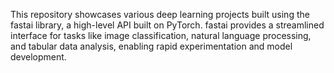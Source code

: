 This repository showcases various deep learning projects built using the fastai library, a high-level API built on PyTorch.
fastai provides a streamlined interface for tasks like image classification, natural language processing, and tabular data analysis, enabling rapid experimentation and model development.
